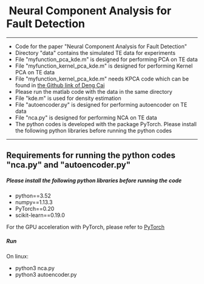 ﻿﻿﻿﻿﻿﻿# ﻿ Neural Component Analysis for Fault Detection***- Code for the paper "Neural Component Analysis for Fault Detection"- Directory "data" contains the simulated TE data for experiments- File "myfunction\_pca_kde.m" is designed for performing PCA on TE data- File "myfunction\_kernel\_pca_kde.m" is designed for performing Kernel PCA on TE data- File "myfunction\_kernel\_pca_kde.m" needs KPCA code which can be found in [the Github link of Deng Cai](https://github.com/dengcai78/MatlabFunc/tree/master/SubspaceLearning)- Please run the matlab code with the data in the same directory- File "kde.m" is used for density estimation - File "autoencoder.py" is designed for performing autoencoder on TE data- File "nca.py" is designed for performing NCA on TE data- The python codes is developed with the package PyTorch. Please install  the following python libraries before running the python codes*** ## Requirements for running the python codes "nca.py" and "autoencoder.py"#####  Please install the following python libraries before running the code- python==3.52- numpy==1.13.3- PyTorch==0.20- scikit-learn==0.19.0For the GPU acceleration with PyTorch, please refer to [PyTorch](http://pytorch.org/)##### RunOn linux:- python3 nca.py- python3 autoencoder.py